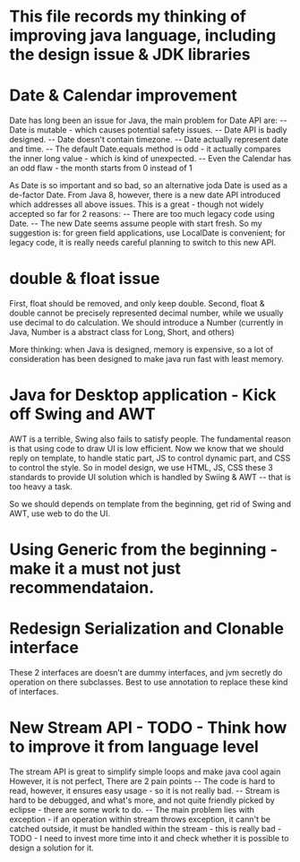 # This file records my thinking of improving java language, including the design issue & JDK libraries

# Date & Calendar improvement
Date has long been an issue for Java, the main problem for Date API are:
-- Date is mutable - which causes potential safety issues.
-- Date API is badly designed.
-- Date doesn't contain timezone.
-- Date actually represent date and time.
-- The default Date.equals method is odd - it actually compares the inner long value - which is kind of unexpected.
-- Even the Calendar has an odd flaw - the month starts from 0 instead of 1

As Date is so important and so bad, so an alternative joda Date is used as a de-factor Date.
From Java 8, however, there is a new date API introduced which addresses all above issues.
This is a great - though not widely accepted so far for 2 reasons: 
-- There are too much legacy code using Date.
-- The new Date seems assume people with start fresh.
So my suggestion is: for green field applications, use LocalDate is convenient; for legacy code, it is really needs careful planning to switch to this new API.

# double & float issue
First, float should be removed, and only keep double.
Second, float & double cannot be precisely represented decimal number, while we usually use decimal to do calculation.
We should introduce a Number (currently in Java, Number is a abstract class for Long, Short, and others)

More thinking: when Java is designed, memory is expensive, so a lot of consideration has been designed to make java run fast with least memory.

# Java for Desktop application - Kick off Swing and AWT
AWT is a terrible, Swing also fails to satisfy people.
The fundamental reason is that using code to draw UI is low efficient.
Now we know that we should reply on template, to handle static part,  JS to control dynamic part, and CSS to control the style.
So in model design, we use HTML, JS, CSS these 3 standards to provide UI solution which is handled by Swiing & AWT -- that is too heavy a task.

So we should depends on template from the beginning, get rid of Swing and AWT, use web to do the UI.

# Using Generic from the beginning - make it a must not just recommendataion.


# Redesign Serialization and Clonable interface
These 2 interfaces are doesn't are dummy interfaces, and jvm secretly do operation on there subclasses. Best to use annotation to replace these kind of interfaces.


# New Stream API - TODO - Think how to improve it from language level
The stream API is great to simplify simple loops and make java cool again
However, it is not perfect, There are 2 pain points
-- The code is hard to read, however, it ensures easy usage - so it is not really bad.
-- Stream is hard to be debugged, and what's more, and not quite friendly picked by eclipse - there are some work to do.
-- The main problem lies with exception - if an operation within stream throws exception, it cann't be catched outside, it must be handled within the stream - this is really bad - TODO - I need to invest more time into it and check whether it is possible to design a solution for it.
